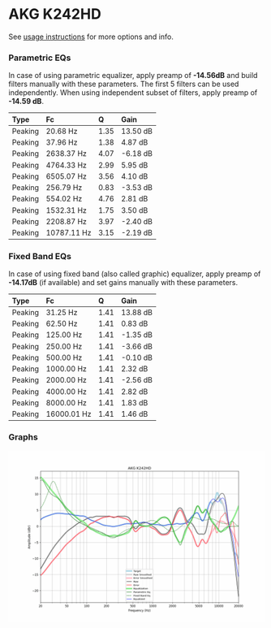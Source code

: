 # AKG K242HD
See [usage instructions](https://github.com/jaakkopasanen/AutoEq#usage) for more options and info.

### Parametric EQs
In case of using parametric equalizer, apply preamp of **-14.56dB** and build filters manually
with these parameters. The first 5 filters can be used independently.
When using independent subset of filters, apply preamp of **-14.59 dB**.

| Type    | Fc          |    Q | Gain     |
|:--------|:------------|:-----|:---------|
| Peaking | 20.68 Hz    | 1.35 | 13.50 dB |
| Peaking | 37.96 Hz    | 1.38 | 4.87 dB  |
| Peaking | 2638.37 Hz  | 4.07 | -6.18 dB |
| Peaking | 4764.33 Hz  | 2.99 | 5.95 dB  |
| Peaking | 6505.07 Hz  | 3.56 | 4.10 dB  |
| Peaking | 256.79 Hz   | 0.83 | -3.53 dB |
| Peaking | 554.02 Hz   | 4.76 | 2.81 dB  |
| Peaking | 1532.31 Hz  | 1.75 | 3.50 dB  |
| Peaking | 2208.87 Hz  | 3.97 | -2.40 dB |
| Peaking | 10787.11 Hz | 3.15 | -2.19 dB |

### Fixed Band EQs
In case of using fixed band (also called graphic) equalizer, apply preamp of **-14.17dB**
(if available) and set gains manually with these parameters.

| Type    | Fc          |    Q | Gain     |
|:--------|:------------|:-----|:---------|
| Peaking | 31.25 Hz    | 1.41 | 13.88 dB |
| Peaking | 62.50 Hz    | 1.41 | 0.83 dB  |
| Peaking | 125.00 Hz   | 1.41 | -1.35 dB |
| Peaking | 250.00 Hz   | 1.41 | -3.66 dB |
| Peaking | 500.00 Hz   | 1.41 | -0.10 dB |
| Peaking | 1000.00 Hz  | 1.41 | 2.32 dB  |
| Peaking | 2000.00 Hz  | 1.41 | -2.56 dB |
| Peaking | 4000.00 Hz  | 1.41 | 2.82 dB  |
| Peaking | 8000.00 Hz  | 1.41 | 1.83 dB  |
| Peaking | 16000.01 Hz | 1.41 | 1.46 dB  |

### Graphs
![](./AKG%20K242HD.png)